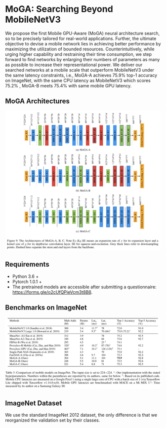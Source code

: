 # MoGA: Searching Beyond MobileNetV3

We propose the first Mobile GPU-Aware (MoGA) neural architecture search, so to be precisely tailored for real-world applications. Further, the ultimate objective to devise a mobile network lies in achieving better performance by maximizing the utilization of bounded resources. Counterintuitively, while urging higher capability and restraining their time consumption, we step forward to find networks by enlarging their numbers of parameters as many as possible to increase their representational power. We deliver our searched networks at a mobile scale that outperform MobileNetV3 under the same latency constraints, i.e., MoGA-A achieves 75.9\% top-1 accuracy on ImageNet, with the same CPU latency as MobileNetV3 which scores 75.2\% , MoGA-B meets 75.4\% with same mobile GPU latency.

## MoGA Architectures
![](images/moga_arch.png)

## Requirements
* Python 3.6 +
* Pytorch 1.0.1 +
* The pretrained models are accessible after submitting a questionnaire: https://forms.gle/o2cUfQPieVcm3t8B8.

## Benchmarks on ImageNet

![](images/specs.png)


## ImageNet Dataset

We use the standard ImageNet 2012 dataset, the only difference is that we reorganized the validation set by their classes. 
